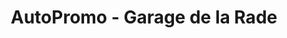 ---
title: "AutoPromo - Garage de la Rade"
url: /locmiquelic/autopromo-garage-de-la-rade/
shop: Autowerkstatt
---